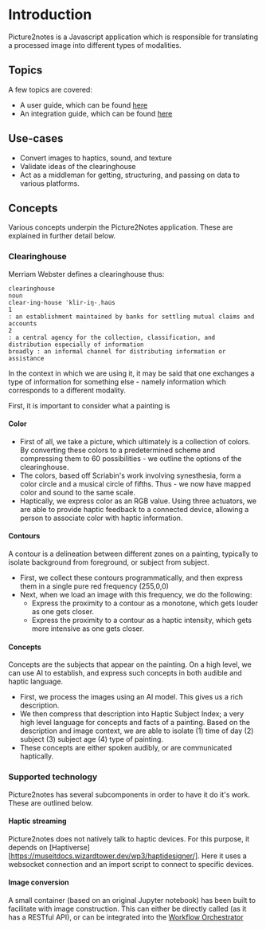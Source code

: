 # Introduction

Picture2notes is a Javascript application which is responsible for translating a processed image into different types of modalities.

## Topics

A few topics are covered:

- A user guide, which can be found [here](user-manual.md)
- An integration guide, which can be found [here](integration_manual.md)

## Use-cases

- Convert images to haptics, sound, and texture
- Validate ideas of the clearinghouse
- Act as a middleman for getting, structuring, and passing on data to various platforms.

## Concepts

Various concepts underpin the Picture2Notes application. These are explained in further detail below.

### Clearinghouse

Merriam Webster defines a clearinghouse thus:

```
clearinghouse
noun
clear·​ing·​house ˈklir-iŋ-ˌhau̇s 
1
: an establishment maintained by banks for settling mutual claims and accounts
2
: a central agency for the collection, classification, and distribution especially of information
broadly : an informal channel for distributing information or assistance
```

In the context in which we are using it, it may be said that one exchanges a type of information for something else - namely information which corresponds to a different modality.

First, it is important to consider what a painting is

#### Color

- First of all, we take a picture, which ultimately is a collection of colors. By converting these colors to a predetermined scheme and compressing them to 60 possibilities - we outline the options of the clearinghouse.
- The colors, based off Scriabin's work involving synesthesia, form a color circle and a musical circle of fifths. Thus - we now have mapped color and sound to the same scale.
- Haptically, we express color as an RGB value. Using three actuators, we are able to provide haptic feedback to a connected device, allowing a person to associate color with haptic information.

#### Contours

A contour is a delineation between different zones on a painting, typically to isolate background from foreground, or subject from subject.

- First, we collect these contours programmatically, and then express them in a single pure red frequency (255,0,0)
- Next, when we load an image with this frequency, we do the following:
    - Express the proximity to a contour as a monotone, which gets louder as one gets closer.
    - Express the proximity to a contour as a haptic intensity, which gets more intensive as one gets closer.

#### Concepts

Concepts are the subjects that appear on the painting. On a high level, we can use AI to establish, and express such concepts in both audible and haptic language.

- First, we process the images using an AI model. This gives us a rich description.
- We then compress that description into Haptic Subject Index; a very high level language for concepts and facts of a painting. Based on the description and image context, we are able to isolate (1) time of day (2) subject (3) subject age (4) type of painting.
- These concepts are either spoken audibly, or are communicated haptically.

### Supported technology

Picture2notes has several subcomponents in order to have it do it's work. These are outlined below.

#### Haptic streaming

Picture2notes does not natively talk to haptic devices. For this purpose, it depends on [Haptiverse][https://museitdocs.wizardtower.dev/wp3/haptidesigner/]. Here it uses a websocket connection and an import script to connect to specific devices.

#### Image conversion

A small container (based on an original Jupyter notebook) has been built to facilitate with image construction. This can either be directly called (as it has a RESTful API), or can be integrated into the [Workflow Orchestrator](https://museitdocs.wizardtower.dev/wp3/workflows/)
